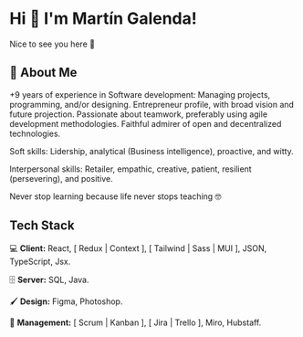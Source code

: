 
# Hi 👋 I'm Martín Galenda!

Nice to see you here 🤙



## 🤵 About Me

+9 years of experience in Software development: Managing projects, programming, and/or designing. 
Entrepreneur profile, with broad vision and future projection. Passionate about teamwork, preferably using agile development methodologies.
Faithful admirer of open and decentralized technologies.

Soft skills: Lidership, analytical (Business intelligence), proactive, and witty.

Interpersonal skills: Retailer, empathic, creative, patient, resilient (persevering), and positive. 

Never stop learning because life never stops teaching 🤓


## Tech Stack

💻 **Client:** React, [ Redux | Context ], [ Tailwind | Sass | MUI ], JSON, TypeScript, Jsx.

🗄️ **Server:** SQL, Java.

🖌️ **Design:** Figma, Photoshop.

📅 **Management:** [ Scrum | Kanban ], [ Jira | Trello ], Miro, Hubstaff.
